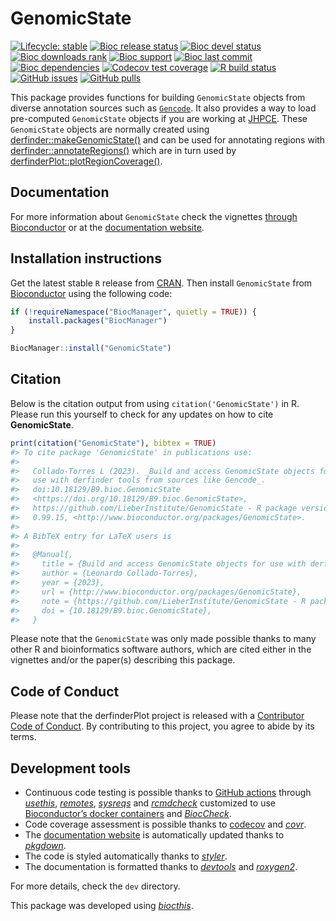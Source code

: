 
<!-- README.md is generated from README.Rmd. Please edit that file -->

# GenomicState

<!-- badges: start -->

[![Lifecycle:
stable](https://img.shields.io/badge/lifecycle-stable-brightgreen.svg)](https://www.tidyverse.org/lifecycle/#stable)
[![Bioc release
status](http://www.bioconductor.org/shields/build/release/data-experiment/GenomicState.svg)](https://bioconductor.org/checkResults/release/data-experiment-LATEST/GenomicState)
[![Bioc devel
status](http://www.bioconductor.org/shields/build/devel/data-experiment/GenomicState.svg)](https://bioconductor.org/checkResults/devel/data-experiment-LATEST/GenomicState)
[![Bioc downloads
rank](https://bioconductor.org/shields/downloads/release/GenomicState.svg)](http://bioconductor.org/packages/stats/bioc/GenomicState/)
[![Bioc
support](https://bioconductor.org/shields/posts/GenomicState.svg)](https://support.bioconductor.org/tag/GenomicState)
[![Bioc last
commit](https://bioconductor.org/shields/lastcommit/devel/data-experiment/GenomicState.svg)](http://bioconductor.org/checkResults/devel/data-experiment-LATEST/GenomicState/)
[![Bioc
dependencies](https://bioconductor.org/shields/dependencies/release/GenomicState.svg)](https://bioconductor.org/packages/release/data-experiment/html/GenomicState.html#since)
[![Codecov test
coverage](https://codecov.io/gh/LieberInstitute/GenomicState/branch/devel/graph/badge.svg)](https://codecov.io/gh/LieberInstitute/GenomicState?branch=devel)
[![R build
status](https://github.com/LieberInstitute/GenomicState/workflows/R-CMD-check-bioc/badge.svg)](https://github.com/LieberInstitute/GenomicState/actions)
[![GitHub
issues](https://img.shields.io/github/issues/LieberInstitute/GenomicState)](https://github.com/LieberInstitute/GenomicState/issues)
[![GitHub
pulls](https://img.shields.io/github/issues-pr/LieberInstitute/GenomicState)](https://github.com/LieberInstitute/GenomicState/pulls)
<!-- badges: end -->

This package provides functions for building `GenomicState` objects from
diverse annotation sources such as
[`Gencode`](https://www.gencodegenes.org/human/releases.html). It also
provides a way to load pre-computed `GenomicState` objects if you are
working at [JHPCE](https://jhpce.jhu.edu/). These `GenomicState` objects
are normally created using
[derfinder::makeGenomicState()](http://lcolladotor.github.io/derfinder/reference/makeGenomicState.html)
and can be used for annotating regions with
[derfinder::annotateRegions()](http://lcolladotor.github.io/derfinder/reference/annotateRegions.html)
which are in turn used by
[derfinderPlot::plotRegionCoverage()](http://leekgroup.github.io/derfinderPlot/reference/plotRegionCoverage.html).

## Documentation

For more information about `GenomicState` check the vignettes [through
Bioconductor](http://bioconductor.org/packages/GenomicState) or at the
[documentation website](http://lieberinstitute.github.io/GenomicState).

## Installation instructions

Get the latest stable `R` release from
[CRAN](http://cran.r-project.org/). Then install `GenomicState` from
[Bioconductor](http://bioconductor.org/) using the following code:

``` r
if (!requireNamespace("BiocManager", quietly = TRUE)) {
    install.packages("BiocManager")
}

BiocManager::install("GenomicState")
```

## Citation

Below is the citation output from using `citation('GenomicState')` in R.
Please run this yourself to check for any updates on how to cite
**GenomicState**.

``` r
print(citation("GenomicState"), bibtex = TRUE)
#> To cite package 'GenomicState' in publications use:
#> 
#>   Collado-Torres L (2023). _Build and access GenomicState objects for
#>   use with derfinder tools from sources like Gencode_.
#>   doi:10.18129/B9.bioc.GenomicState
#>   <https://doi.org/10.18129/B9.bioc.GenomicState>,
#>   https://github.com/LieberInstitute/GenomicState - R package version
#>   0.99.15, <http://www.bioconductor.org/packages/GenomicState>.
#> 
#> A BibTeX entry for LaTeX users is
#> 
#>   @Manual{,
#>     title = {Build and access GenomicState objects for use with derfinder tools from sources like Gencode},
#>     author = {Leonardo Collado-Torres},
#>     year = {2023},
#>     url = {http://www.bioconductor.org/packages/GenomicState},
#>     note = {https://github.com/LieberInstitute/GenomicState - R package version 0.99.15},
#>     doi = {10.18129/B9.bioc.GenomicState},
#>   }
```

Please note that the `GenomicState` was only made possible thanks to
many other R and bioinformatics software authors, which are cited either
in the vignettes and/or the paper(s) describing this package.

## Code of Conduct

Please note that the derfinderPlot project is released with a
[Contributor Code of
Conduct](https://contributor-covenant.org/version/2/0/CODE_OF_CONDUCT.html).
By contributing to this project, you agree to abide by its terms.

## Development tools

- Continuous code testing is possible thanks to [GitHub
  actions](https://www.tidyverse.org/blog/2020/04/usethis-1-6-0/)
  through *[usethis](https://CRAN.R-project.org/package=usethis)*,
  *[remotes](https://CRAN.R-project.org/package=remotes)*,
  *[sysreqs](https://github.com/r-hub/sysreqs)* and
  *[rcmdcheck](https://CRAN.R-project.org/package=rcmdcheck)* customized
  to use [Bioconductor’s docker
  containers](https://www.bioconductor.org/help/docker/) and
  *[BiocCheck](https://bioconductor.org/packages/3.17/BiocCheck)*.
- Code coverage assessment is possible thanks to
  [codecov](https://codecov.io/gh) and
  *[covr](https://CRAN.R-project.org/package=covr)*.
- The [documentation
  website](http://lieberinstitute.github.io/GenomicState) is
  automatically updated thanks to
  *[pkgdown](https://CRAN.R-project.org/package=pkgdown)*.
- The code is styled automatically thanks to
  *[styler](https://CRAN.R-project.org/package=styler)*.
- The documentation is formatted thanks to
  *[devtools](https://CRAN.R-project.org/package=devtools)* and
  *[roxygen2](https://CRAN.R-project.org/package=roxygen2)*.

For more details, check the `dev` directory.

This package was developed using
*[biocthis](https://bioconductor.org/packages/3.17/biocthis)*.
